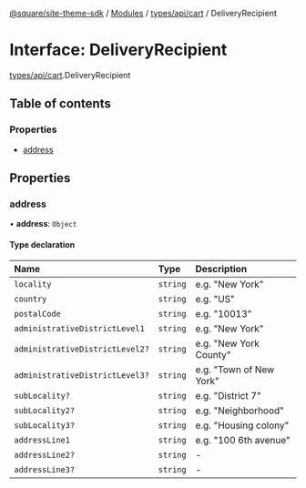 [@square/site-theme-sdk](../GettingStarted.md) / [Modules](../modules.md) / [types/api/cart](../modules/types_api_cart.md) / DeliveryRecipient

# Interface: DeliveryRecipient

[types/api/cart](../modules/types_api_cart.md).DeliveryRecipient

## Table of contents

### Properties

- [address](types_api_cart.DeliveryRecipient.md#address)

## Properties

### address

• **address**: `Object`

#### Type declaration

| Name | Type | Description |
| :------ | :------ | :------ |
| `locality` | `string` | e.g. "New York" |
| `country` | `string` | e.g. "US" |
| `postalCode` | `string` | e.g. "10013" |
| `administrativeDistrictLevel1` | `string` | e.g. "New York" |
| `administrativeDistrictLevel2?` | `string` | e.g. "New York County" |
| `administrativeDistrictLevel3?` | `string` | e.g. "Town of New York" |
| `subLocality?` | `string` | e.g. "District 7" |
| `subLocality2?` | `string` | e.g. "Neighborhood" |
| `subLocality3?` | `string` | e.g. "Housing colony" |
| `addressLine1` | `string` | e.g. "100 6th avenue" |
| `addressLine2?` | `string` | - |
| `addressLine3?` | `string` | - |
